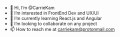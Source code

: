 - 👋 Hi, I’m @CarrieKam
- 👀 I’m interested in FrontEnd Dev and UX/UI
- 🌱 I’m currently learning React.js and Angular
- 💞️ I’m looking to collaborate on any project
- 📫 How to reach me at carriekam@protonmail.com

<!---
CarrieKam/CarrieKam is a ✨ special ✨ repository because its `README.md` (this file) appears on your GitHub profile.
You can click the Preview link to take a look at your changes.
--->
